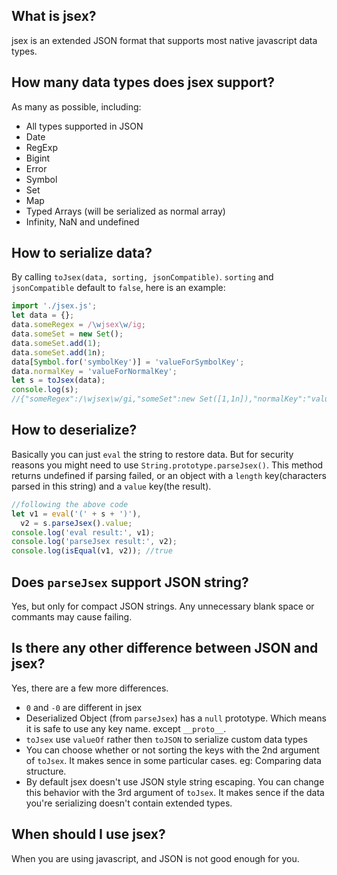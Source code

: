 ## What is jsex?
jsex is an extended JSON format that supports most native javascript data types.


## How many data types does jsex support?
As many as possible, including:
* All types supported in JSON
* Date
* RegExp
* Bigint
* Error
* Symbol
* Set
* Map
* Typed Arrays (will be serialized as normal array)
* Infinity, NaN and undefined


## How to serialize data?
By calling `toJsex(data, sorting, jsonCompatible)`. `sorting` and `jsonCompatible` default to `false`, here is an example:
```javascript
import './jsex.js';
let data = {};
data.someRegex = /\wjsex\w/ig;
data.someSet = new Set();
data.someSet.add(1);
data.someSet.add(1n);
data[Symbol.for('symbolKey')] = 'valueForSymbolKey';
data.normalKey = 'valueForNormalKey';
let s = toJsex(data);
console.log(s);
//{"someRegex":/\wjsex\w/gi,"someSet":new Set([1,1n]),"normalKey":"valueForNormalKey",[Symbol.for("symbolKey")]:"valueForSymbolKey"}
```


## How to deserialize?
Basically you can just `eval` the string to restore data. But for security reasons you might need to use `String.prototype.parseJsex()`. This method returns undefined if parsing failed, or an object with a `length` key(characters parsed in this string) and a `value` key(the result).
```javascript
//following the above code
let v1 = eval('(' + s + ')'),
  v2 = s.parseJsex().value;
console.log('eval result:', v1);
console.log('parseJsex result:', v2);
console.log(isEqual(v1, v2)); //true
```


## Does `parseJsex` support JSON string?
Yes, but only for compact JSON strings. Any unnecessary blank space or commants may cause failing.


## Is there any other difference between JSON and jsex?
Yes, there are a few more differences.
* `0` and `-0` are different in jsex
* Deserialized Object (from `parseJsex`) has a `null` prototype. Which means it is safe to use any key name. except `__proto__`.
* `toJsex` use `valueOf` rather then `toJSON` to serialize custom data types
* You can choose whether or not sorting the keys with the 2nd argument of `toJsex`. It makes sence in some particular cases. eg: Comparing data structure.
* By default jsex doesn't use JSON style string escaping. You can change this behavior with the 3rd argument of `toJsex`. It makes sence if the data you're serializing doesn't contain extended types.


## When should I use jsex?
When you are using javascript, and JSON is not good enough for you.